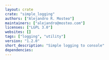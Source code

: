 ```yaml
---
layout: crate
crate: "simple_logging"
authors: ["Alejandro R. Mosteo"]
maintainers: ["alejandro@mosteo.com"]
licenses: ["LGPL 3.0"]
websites: []
tags: ["logging", "utility"]
version: "1.2.0"
short_description: "Simple logging to console"
dependencies: 
---
```




